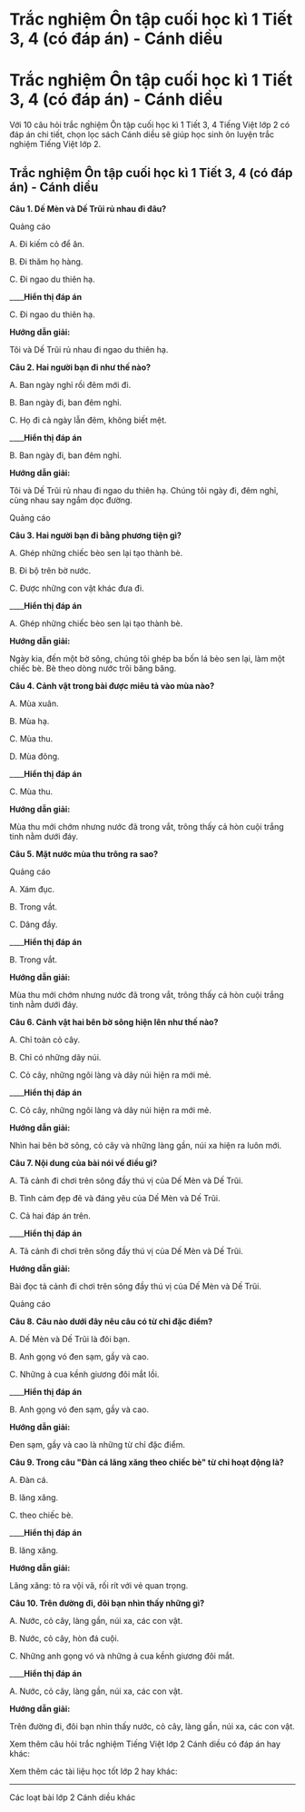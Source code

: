 # Trắc nghiệm Ôn tập cuối học kì 1 Tiết 3, 4 (có đáp án) - Cánh diều

# Trắc nghiệm Ôn tập cuối học kì 1 Tiết 3, 4 (có đáp án) - Cánh diều

Với 10 câu hỏi trắc nghiệm Ôn tập cuối học kì 1 Tiết 3, 4 Tiếng Việt lớp 2 có đáp án chi tiết, chọn lọc sách Cánh diều sẽ giúp học sinh ôn luyện trắc nghiệm Tiếng Việt lớp 2.

## Trắc nghiệm Ôn tập cuối học kì 1 Tiết 3, 4 (có đáp án) - Cánh diều

**Câu 1. Dế Mèn và Dế Trũi rủ nhau đi đâu?**

Quảng cáo

A. Đi kiếm cỏ để ăn.

B. Đi thăm họ hàng.

C. Đi ngao du thiên hạ.

____**Hiển thị đáp án**

C. Đi ngao du thiên hạ.

**Hướng dẫn giải:**

Tôi và Dế Trũi rủ nhau đi ngao du thiên hạ.

**Câu 2. Hai người bạn đi như thế nào?**

A. Ban ngày nghỉ rồi đêm mới đi.

B. Ban ngày đi, ban đêm nghỉ.

C. Họ đi cả ngày lẫn đêm, không biết mệt.

____**Hiển thị đáp án**

B. Ban ngày đi, ban đêm nghỉ.

**Hướng dẫn giải:**

Tôi và Dế Trũi rủ nhau đi ngao du thiên hạ. Chúng tôi ngày đi, đêm nghỉ, cùng nhau say ngắm dọc đường.

Quảng cáo

**Câu 3. Hai người bạn đi bằng phương tiện gì?**

A. Ghép những chiếc bèo sen lại tạo thành bè.

B. Đi bộ trên bờ nước.

C. Được những con vật khác đưa đi.

____**Hiển thị đáp án**

A. Ghép những chiếc bèo sen lại tạo thành bè.

**Hướng dẫn giải:**

Ngày kia, đến một bờ sông, chúng tôi ghép ba bốn lá bèo sen lại, làm một chiếc bè. Bè theo dòng nước trôi băng băng.

**Câu 4. Cảnh vật trong bài được miêu tả vào mùa nào?**

A. Mùa xuân.

B. Mùa hạ.

C. Mùa thu.

D. Mùa đông.

____**Hiển thị đáp án**

C. Mùa thu.

**Hướng dẫn giải:**

Mùa thu mới chớm nhưng nước đã trong vắt, trông thấy cả hòn cuội trắng tinh nằm dưới đáy.

**Câu 5. Mặt nước mùa thu trông ra sao?**

Quảng cáo

A. Xám đục.

B. Trong vắt.

C. Dâng đầy.

____**Hiển thị đáp án**

B. Trong vắt.

**Hướng dẫn giải:**

Mùa thu mới chớm nhưng nước đã trong vắt, trông thấy cả hòn cuội trắng tinh nằm dưới đáy.

**Câu 6. Cảnh vật hai bên bờ sông hiện lên như thế nào?**

A. Chỉ toàn cỏ cây.

B. Chỉ có những dãy núi.

C. Cỏ cây, những ngôi làng và dãy núi hiện ra mới mẻ.

____**Hiển thị đáp án**

C. Cỏ cây, những ngôi làng và dãy núi hiện ra mới mẻ.

**Hướng dẫn giải:**

Nhìn hai bên bờ sông, cỏ cây và những làng gần, núi xa hiện ra luôn mới.

**Câu 7. Nội dung của bài nói về điều gì?**

A. Tả cảnh đi chơi trên sông đầy thú vị của Dế Mèn và Dế Trũi.

B. Tình cảm đẹp đẽ và đáng yêu của Dế Mèn và Dế Trũi.

C. Cả hai đáp án trên.

____**Hiển thị đáp án**

A. Tả cảnh đi chơi trên sông đầy thú vị của Dế Mèn và Dế Trũi.

**Hướng dẫn giải:**

Bài đọc tả cảnh đi chơi trên sông đầy thú vị của Dế Mèn và Dế Trũi.

Quảng cáo

**Câu 8. Câu nào dưới đây nêu câu có từ chỉ đặc điểm?**

A. Dế Mèn và Dế Trũi là đôi bạn.

B. Anh gọng vó đen sạm, gầy và cao.

C. Những ả cua kềnh giương đôi mắt lồi.

____**Hiển thị đáp án**

B. Anh gọng vó đen sạm, gầy và cao.

**Hướng dẫn giải:**

Đen sạm, gầy và cao là những từ chỉ đặc điểm.

**Câu 9. Trong câu "Đàn cá lăng xăng theo chiếc bè" từ chỉ hoạt động là?**

A. Đàn cá.

B. lăng xăng.

C. theo chiếc bè.

____**Hiển thị đáp án**

B. lăng xăng.

**Hướng dẫn giải:**

Lăng xăng: tỏ ra vội vã, rối rít với vẻ quan trọng.

**Câu 10. Trên đường đi, đôi bạn nhìn thấy những gì?**

A. Nước, cỏ cây, làng gần, núi xa, các con vật.

B. Nước, cỏ cây, hòn đá cuội.

C. Những anh gọng vó và những ả cua kềnh giương đôi mắt.

____**Hiển thị đáp án**

A. Nước, cỏ cây, làng gần, núi xa, các con vật.

**Hướng dẫn giải:**

Trên đường đi, đôi bạn nhìn thấy nước, cỏ cây, làng gần, núi xa, các con vật. 

Xem thêm câu hỏi trắc nghiệm Tiếng Việt lớp 2 Cánh diều có đáp án hay khác:

Xem thêm các tài liệu học tốt lớp 2 hay khác:

* * *

Các loạt bài lớp 2 Cánh diều khác
